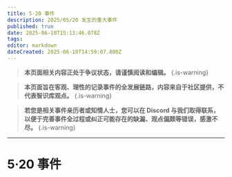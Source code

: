```yaml
---
title: 5·20 事件
description: 2025/05/20 发生的重大事件
published: true
date: 2025-06-10T15:13:46.078Z
tags: 
editor: markdown
dateCreated: 2025-06-10T14:59:07.800Z
---
```


> **本页面相关内容正处于争议状态，请谨慎阅读和编辑。**
{.is-warning}

> **本页面旨在客观、理性的记录事件的全发展链路，内容来自于社区提供，不代表智识库观点。**
{.is-warning}

> **若您是相关事件亲历者或知情人士，您可以在 Discord 与我们取得联系，以便于完善事件全过程或纠正可能存在的缺漏、观点偏颇等错误，感激不尽。**
{.is-warning}


---

# 5·20 事件